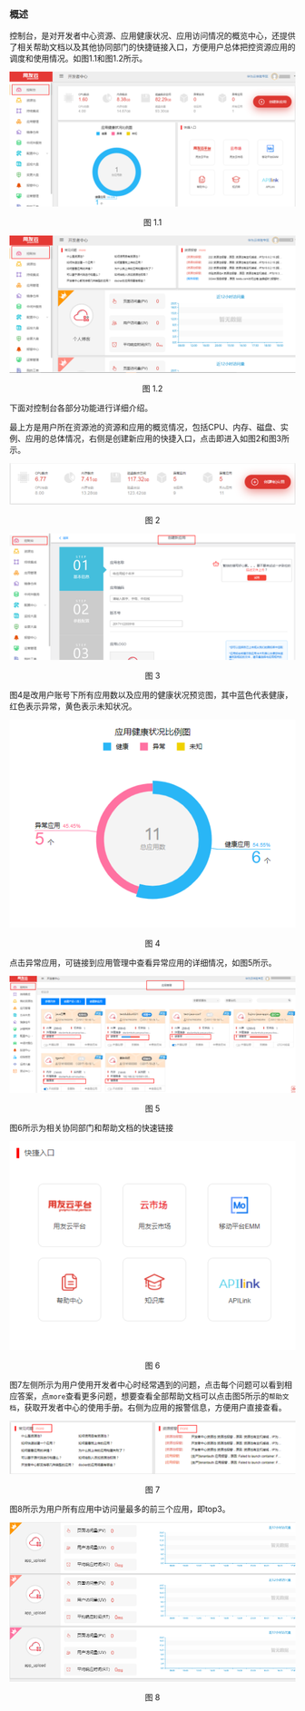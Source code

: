 ### 概述
控制台，是对开发者中心资源、应用健康状况、应用访问情况的概览中心，还提供了相关帮助文档以及其他协同部门的快捷链接入口，方便用户总体把控资源应用的调度和使用情况。如图1.1和图1.2所示。

![](/articles/cloud/3-/images/control_11.png)
<p align="center"> 图 1.1</p>

![](/articles/cloud/3-/images/control_12.png)
<p align="center"> 图 1.2</p>

下面对控制台各部分功能进行详细介绍。

最上方是用户所在资源池的资源和应用的概览情况，包括CPU、内存、磁盘、实例、应用的总体情况，右侧是创建新应用的快捷入口，点击即进入如图2和图3所示。

![](/articles/cloud/3-/images/control_2.png)
<p align="center"> 图 2</p>

![](/articles/cloud/3-/images/control_3.png)
<p align="center"> 图 3</p>


图4是改用户账号下所有应用数以及应用的健康状况预览图，其中蓝色代表健康，红色表示异常，黄色表示未知状况。

![](/articles/cloud/3-/images/control_4.png)
<p align="center"> 图 4</p>


点击异常应用，可链接到应用管理中查看异常应用的详细情况，如图5所示。


![](/articles/cloud/3-/images/control_5.png)
<p align="center"> 图 5</p>

图6所示为相关协同部门和帮助文档的快速链接

![](/articles/cloud/3-/images/control_6.png)
<p align="center"> 图 6</p>

图7左侧所示为用户使用开发者中心时经常遇到的问题，点击每个问题可以看到相应答案，点``more``查看更多问题，想要查看全部帮助文档可以点击图5所示的``帮助文档``，获取开发者中心的使用手册。右侧为应用的报警信息，方便用户直接查看。

![](/articles/cloud/3-/images/control_7.png)
<p align="center"> 图 7</p>

图8所示为用户所有应用中访问量最多的前三个应用，即top3。

![](/articles/cloud/3-/images/control_8.png)
<p align="center"> 图 8</p>